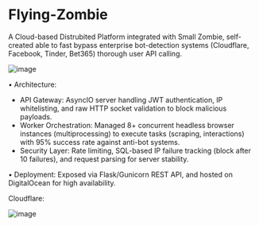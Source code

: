 # Flying-Zombie 

A Cloud-based Distrubited Platform integrated with Small Zombie, self-created able to fast bypass enterprise bot-detection systems (Cloudflare, Facebook, Tinder, Bet365) thorough user API calling.

![image](https://github.com/user-attachments/assets/75fd4969-15c9-4352-89fb-495f0566e222)

•	Architecture:
   - API Gateway: AsyncIO server handling JWT authentication, IP whitelisting, and raw HTTP socket validation to block malicious payloads.
   - Worker Orchestration: Managed 8+ concurrent headless browser instances (multiprocessing) to execute tasks (scraping, interactions) with 95% success rate against anti-bot systems.
   - Security Layer: Rate limiting, SQL-based IP failure tracking (block after 10 failures), and request parsing for server stability.  

•	Deployment: Exposed via Flask/Gunicorn REST API, and hosted on DigitalOcean for high availability.







Cloudflare:

![image](https://github.com/user-attachments/assets/a738e54e-3a46-4a38-b711-55878b1db190)

